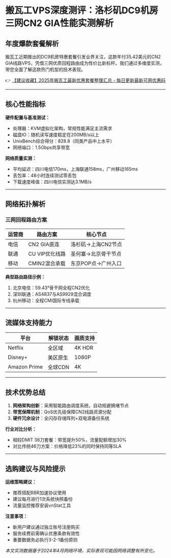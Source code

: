 # 搬瓦工VPS深度测评：洛杉矶DC9机房三网CN2 GIA性能实测解析

## 年度爆款套餐解析
搬瓦工近期推出的DC9机房特惠套餐引发业界关注，这款年付35.42美元的CN2 GIA线路VPS，凭借三网优质回程路由成为性价比新标杆。我们通过多维度实测，带您全面了解这款热门机型的技术表现。

👉 [【建议收藏】2025年搬瓦工最新优惠套餐整理汇总 - 每日更新最新可用优惠码](https://bit.ly/banwagon)

---

## 核心性能指标
**硬件配置与基准测试：**
- 处理器：KVM虚拟化架构，常规性能满足主流需求
- 磁盘IO：随机读写速度稳定在200MB/s以上
- UnixBench综合得分：828.8（同类产品中上水平）
- 网络端口：1.5Gbps共享带宽

**网络质量实测：**
- 平均延迟：四川电信170ms，上海联通158ms，广州移动165ms
- 丢包率：48小时连续测试零丢包
- 下载速度峰值：四川电信实测达3.1MB/s

---

## 网络拓扑解析
### 三网回程路由方案
| 运营商 | 路由方案         | 核心节点             |
|--------|------------------|----------------------|
| 电信   | CN2 GIA直连      | 洛杉矶→上海CN2节点   |
| 联通   | CU VIP优化线路   | 圣何塞→北京骨干节点  |
| 移动   | CMIN2混合承载    | 东京POP点→广州入口   |

**典型路由路径示例：**
1. 北京电信：59.43°骨干网全程CN2优化
2. 深圳联通：AS4837与AS9929混合调度
3. 杭州移动：全程CMI国际专线承载

---

## 流媒体支持能力
| 平台       | 解锁状态 | 画质支持      |
|------------|----------|---------------|
| Netflix    | 全区域   | 4K HDR        |
| Disney+    | 美区原生 | 1080P         |
| Amazon Prime | 全球CDN | 4K            |

---

## 技术优势总结
1. **网络架构创新**：采用智能路由调度系统，自动规避拥堵节点
2. **带宽保障机制**：QoS优先级保障CN2线路资源分配
3. **硬件冗余设计**：全闪存存储阵列+双电源备份系统

**行业对比分析：**
- 相较DMIT 36刀套餐：带宽提升50%，流量配额增加30%
- 对比传统46刀方案：价格降低23%的同时保持同等SLA

---

## 选购建议与风险提示
**运维策略建议：**
- 推荐搭配BBR加速协议使用
- 建议每月进行1次系统快照备份
- 流量监控推荐安装vnStat工具

**注意事项：**
- 新用户建议通过独立账号注册购买
- 服务续费前需确认优惠条款有效性
- 重要数据务必执行3-2-1备份原则

*本文实测数据基于2024年4月网络环境，实际表现可能因网络调整有所变化。*
